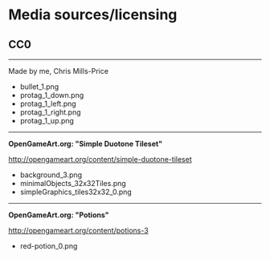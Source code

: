 # Media sources/licensing



## CC0

---
Made by me, Chris Mills-Price 

* bullet_1.png
* protag_1_down.png
* protag_1_left.png
* protag_1_right.png
* protag_1_up.png

---
**OpenGameArt.org: "Simple Duotone Tileset"**

http://opengameart.org/content/simple-duotone-tileset

* background_3.png
* minimalObjects_32x32Tiles.png
* simpleGraphics_tiles32x32_0.png

---
**OpenGameArt.org: "Potions"**

http://opengameart.org/content/potions-3

* red-potion_0.png
